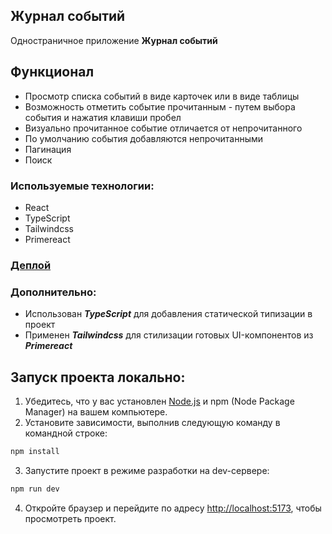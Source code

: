## Журнал событий
Одностраничное приложение **Журнал событий**

## Функционал
- Просмотр списка событий в виде карточек или в виде таблицы
- Возможность отметить событие прочитанным - путем выбора события и нажатия клавиши
пробел
- Визуально прочитанное событие отличается от непрочитанного
- По умолчанию события добавляются непрочитанными
- Пагинация
- Поиск

### Используемые технологии:
- React
- TypeScript
- Tailwindcss
- Primereact

### [Деплой](https://my-portfolio-p7p0.onrender.com/)

### Дополнительно:
- Использован ***TypeScript*** для добавления статической типизации в проект
- Применен ***Tailwindcss*** для стилизации готовых UI-компонентов из ***Primereact***

## Запуск проекта локально:

1. Убедитесь, что у вас установлен [Node.js](https://nodejs.org) и npm (Node Package Manager) на вашем компьютере.
2. Установите зависимости, выполнив следующую команду в командной строке:
```bash
npm install
```
3. Запустите проект в режиме разработки на dev-сервере:
```bash
npm run dev
```
4. Откройте браузер и перейдите по адресу [http://localhost:5173](http://localhost:5173), чтобы просмотреть проект.

